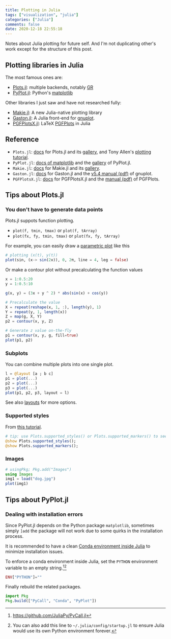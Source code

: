 ```yaml
---
title: Plotting in Julia
tags: ["visualization", "julia"]
categories: ["Julia"]
comments: false
date: 2020-12-18 22:55:18
---
```


Notes about Julia plotting for future self. And I'm not duplicating other's work except for the structure of this post.

<!--more-->

## Plotting libraries in Julia

The most famous ones are:
- [Plots.jl](https://github.com/JuliaPlots/Plots.jl): multiple backends, notably [GR](https://github.com/jheinen/GR.jl)
- [PyPlot.jl](https://github.com/JuliaPy/PyPlot.jl): Python's [matplotlib](https://matplotlib.org/)

Other libraries I just saw and have not researched fully:
- [Makie.jl](https://github.com/JuliaPlots/Makie.jl): A new Julia-native plotting library
- [Gaston.jl](https://github.com/mbaz/Gaston.jl): A Julia front-end for [gnuplot](http://www.gnuplot.info/).
- [PGFPlotsX.jl](https://github.com/KristofferC/PGFPlotsX.jl): LaTeX [PGFPlots](https://www.overleaf.com/learn/latex/pgfplots_package) in Julia

## Reference

- `Plots.jl`: [docs](http://docs.juliaplots.org/latest/) for Plots.jl and its [gallery](https://goropikari.github.io/PlotsGallery.jl/), and Tony Allen's [plotting tutorial](https://www.math.purdue.edu/~allen450/Plotting-Tutorial.html).
- `PyPlot.jl`: [docs of matplotlib](https://matplotlib.org/) and the [gallery](https://gist.github.com/gizmaa/7214002) of PyPlot.jl.
- `Makie.jl`: [docs](http://makie.juliaplots.org/stable/) for Makie.jl and its [gallery](http://juliaplots.org/MakieReferenceImages/gallery/index.html).
- `Gaston.jl`: [docs](https://mbaz.github.io/Gaston.jl/stable/) for Gaston.jl and the [v5.4 manual (pdf)](http://www.gnuplot.info/docs_5.4/Gnuplot_5_4.pdf) of gnuplot.
- `PGFPlotsX.jl`: [docs](https://kristofferc.github.io/PGFPlotsX.jl/stable/) for PGFPlotsX.jl and the [manual (pdf)](http://pgfplots.sourceforge.net/pgfplots.pdf) of PGFPlots.

## Tips about Plots.jl

### You don't have to generate data points

Plots.jl suppots function plotting.

- `plot(f, tmin, tmax)` or `plot(f, tArray)`
- `plot(fx, fy, tmin, tmax)` or `plot(fx, fy, tArray)`

For example, you can easily draw a [parametric plot](http://docs.juliaplots.org/latest/generated/gr/#gr-ref3) like this

```julia
# plotting (x(t), y(t))
plot(sin, (x-> sin(2x)), 0, 2π, line = 4, leg = false)
```

Or make a contour plot without precalculating the function values

```julia
x = 1:0.5:20
y = 1:0.5:10

g(x, y) = (3x + y ^ 2) * abs(sin(x) + cos(y))

# Precalculate the value
X = repeat(reshape(x, 1, :), length(y), 1)
Y = repeat(y, 1, length(x))
Z = map(g, X, Y)
p2 = contour(x, y, Z)

# Generate z value on-the-fly
p1 = contour(x, y, g, fill=true)
plot(p1, p2)
```

### Subplots

You can combine multiple plots into one single plot.

```julia
l = @layout [a ; b c]
p1 = plot(...)
p2 = plot(...)
p3 = plot(...)
plot(p1, p2, p3, layout = l)
```

See also [layouts](http://docs.juliaplots.org/latest/layouts/#layouts) for more options.

### Supported styles

From [this tutorial](https://www.math.purdue.edu/~allen450/Plotting-Tutorial.html).

```julia
# tip: use Plots.supported_styles() or Plots.supported_markers() to see which linestyles or markershapes you can use
@show Plots.supported_styles();
@show Plots.supported_markers();
```

### Images

```julia
# usingPkg; Pkg.add("Images")
using Images
img1 = load("dog.jpg")
plot(img1)
```

## Tips about PyPlot.jl

### Dealing with installation errors

Since PyPlot.jl depends on the Python package `matplotlib`, sometimes simply `]add` the package will not work due to some quirks in the installation process.

It is recommended to have a clean [Conda environment inside Julia](https://github.com/JuliaPy/Conda.jl) to minimize installation issues.

To enforce a conda environment inside Julia, set the `PYTHON` environment variable to an empty string.[^1][^2]

```julia
ENV["PYTHON"]=""
```

Finally rebuild the related packages.

```julia
import Pkg
Pkg.build(["PyCall", "Conda", "PyPlot"])
```

[^1]: <https://github.com/JuliaPy/PyCall.jl>
[^2]: You can also add this line to `~/.julia/config/startup.jl` to ensure Julia would use its own Python environment forever.
